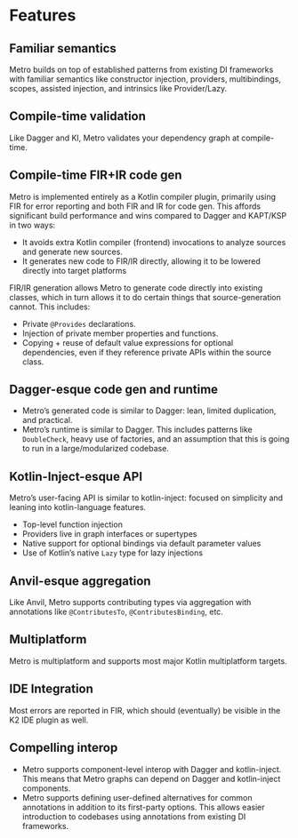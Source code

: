 # Features

## Familiar semantics

Metro builds on top of established patterns from existing DI frameworks with familiar semantics like constructor injection, providers, multibindings, scopes, assisted injection, and intrinsics like Provider/Lazy.

## Compile-time validation

Like Dagger and KI, Metro validates your dependency graph at compile-time.

## Compile-time FIR+IR code gen

Metro is implemented entirely as a Kotlin compiler plugin, primarily using FIR for error reporting and both FIR and IR for code gen. This affords significant build performance and wins compared to Dagger and KAPT/KSP in two ways:

* It avoids extra Kotlin compiler (frontend) invocations to analyze sources and generate new sources.
* It generates new code to FIR/IR directly, allowing it to be lowered directly into target platforms

FIR/IR generation allows Metro to generate code directly into existing classes, which in turn allows it to do certain things that source-generation cannot. This includes:

* Private `@Provides` declarations.
* Injection of private member properties and functions.
* Copying + reuse of default value expressions for optional dependencies, even if they reference private APIs within the source class.

## Dagger-esque code gen and runtime

* Metro’s generated code is similar to Dagger: lean, limited duplication, and practical.
* Metro’s runtime is similar to Dagger. This includes patterns like `DoubleCheck`, heavy use of factories, and an assumption that this is going to run in a large/modularized codebase.

## Kotlin-Inject-esque API

Metro’s user-facing API is similar to kotlin-inject: focused on simplicity and leaning into kotlin-language features.

* Top-level function injection
* Providers live in graph interfaces or supertypes
* Native support for optional bindings via default parameter values
* Use of Kotlin’s native `Lazy` type for lazy injections

## Anvil-esque aggregation

Like Anvil, Metro supports contributing types via aggregation with annotations like `@ContributesTo`, `@ContributesBinding`, etc.

## Multiplatform

Metro is multiplatform and supports most major Kotlin multiplatform targets.

## IDE Integration

Most errors are reported in FIR, which should (eventually) be visible in the K2 IDE plugin as well.

## Compelling interop

* Metro supports component-level interop with Dagger and kotlin-inject. This means that Metro graphs can depend on Dagger and kotlin-inject components.
* Metro supports defining user-defined alternatives for common annotations in addition to its first-party options. This allows easier introduction to codebases using annotations from existing DI frameworks.
